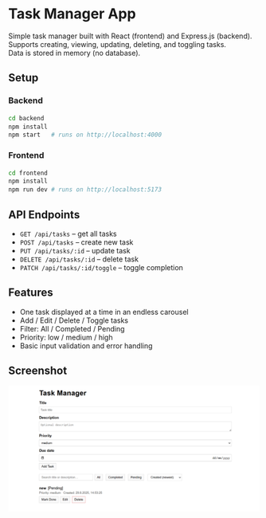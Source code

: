 # Task Manager App

Simple task manager built with React (frontend) and Express.js (backend).  
Supports creating, viewing, updating, deleting, and toggling tasks.  
Data is stored in memory (no database).

## Setup

### Backend
```bash
cd backend
npm install
npm start   # runs on http://localhost:4000
```

### Frontend
```bash
cd frontend
npm install
npm run dev # runs on http://localhost:5173
```

## API Endpoints
- `GET /api/tasks` – get all tasks  
- `POST /api/tasks` – create new task  
- `PUT /api/tasks/:id` – update task  
- `DELETE /api/tasks/:id` – delete task  
- `PATCH /api/tasks/:id/toggle` – toggle completion

## Features
- One task displayed at a time in an endless carousel
- Add / Edit / Delete / Toggle tasks
- Filter: All / Completed / Pending
- Priority: low / medium / high
- Basic input validation and error handling

## Screenshot
![App screenshot](./screenshot.png)
